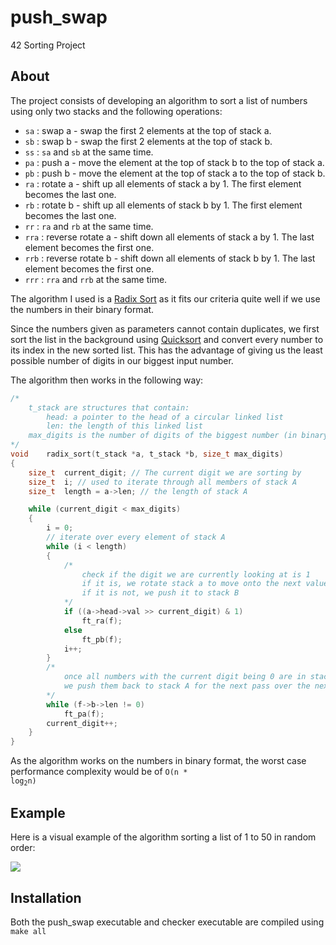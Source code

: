 # push_swap
42 Sorting Project

## About
The project consists of developing an algorithm to sort a list of numbers using only two stacks and the following operations:

- `sa` : swap a - swap the first 2 elements at the top of stack a.
- `sb` : swap b - swap the first 2 elements at the top of stack b.
- `ss` : `sa` and `sb` at the same time.
- `pa` : push a - move the element at the top of stack b to the top of stack a.
- `pb` : push b - move the element at the top of stack a to the top of stack b.
- `ra` : rotate a - shift up all elements of stack a by 1. The first element becomes
the last one.
- `rb` : rotate b - shift up all elements of stack b by 1. The first element becomes the last one.
- `rr` : `ra` and `rb` at the same time.
- `rra` : reverse rotate a - shift down all elements of stack a by 1. The last element becomes the first one.
- `rrb` : reverse rotate b - shift down all elements of stack b by 1. The last element becomes the first one.
- `rrr` : `rra` and `rrb` at the same time.

The algorithm I used is a [Radix Sort](https://en.wikipedia.org/wiki/Radix_sort) as it fits our criteria quite well if we use the numbers in their binary format.

Since the numbers given as parameters cannot contain duplicates, we first sort the list in the background using [Quicksort](https://en.wikipedia.org/wiki/Quicksort) and convert every number to its index in the new sorted list. This has the advantage of giving us the least possible number of digits in our biggest input number.

The algorithm then works in the following way:
```C
/*
	t_stack are structures that contain:
		head: a pointer to the head of a circular linked list
		len: the length of this linked list
	max_digits is the number of digits of the biggest number (in binary) in our list
*/
void	radix_sort(t_stack *a, t_stack *b, size_t max_digits)
{
	size_t	current_digit; // The current digit we are sorting by
	size_t	i; // used to iterate through all members of stack A
	size_t	length = a->len; // the length of stack A

	while (current_digit < max_digits)
	{
		i = 0;
		// iterate over every element of stack A
		while (i < length)
		{
			/* 
				check if the digit we are currently looking at is 1
				if it is, we rotate stack a to move onto the next value
				if it is not, we push it to stack B
			*/
			if ((a->head->val >> current_digit) & 1)
				ft_ra(f);
			else
				ft_pb(f);
			i++;
		}
		/*
			once all numbers with the current digit being 0 are in stack B, 
			we push them back to stack A for the next pass over the next digit
		*/
		while (f->b->len != 0)
			ft_pa(f);
		current_digit++;
	}
}
```

As the algorithm works on the numbers in binary format, the worst case performance complexity would be of <code>O(n * log<sub>2</sub>n)</code>

## Example

Here is a visual example of the algorithm sorting a list of 1 to 50 in random order:

![](https://github.com/goffauxs/push_swap/blob/main/push_swap.gif)

## Installation

Both the push_swap executable and checker executable are compiled using `make all`
